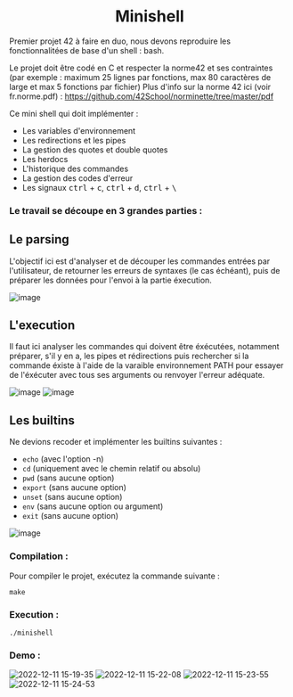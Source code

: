 <h1 align="center">Minishell</h1>

Premier projet 42 à faire en duo, nous devons reproduire les fonctionnalitées de base d'un shell : bash.

Le projet doit être codé en C et respecter la norme42 et ses contraintes (par exemple : maximum 25 lignes par fonctions, max 80 caractères de large et max 5 fonctions par fichier) 
Plus d'info sur la norme 42 ici (voir fr.norme.pdf) : https://github.com/42School/norminette/tree/master/pdf

Ce mini shell qui doit implémenter :

- Les variables d'environnement
- Les redirections et les pipes
- La gestion des quotes et double quotes
- Les herdocs
- L'historique des commandes
- La gestion des codes d'erreur
- Les signaux <kbd>ctrl</kbd> +  <kbd>c</kbd>, <kbd>ctrl</kbd> +  <kbd>d</kbd>, <kbd>ctrl</kbd> + <kbd> \ </kbd>


### Le travail se découpe en 3 grandes parties :

<h2 align="left">Le parsing</h2>

L'objectif ici est d'analyser et de découper les commandes entrées par l'utilisateur, de retourner les erreurs de syntaxes (le cas échéant), puis de préparer les données pour l'envoi à la partie éxecution.

![image](https://user-images.githubusercontent.com/49345674/206907247-f69ff28b-985c-491d-8184-ef4147d0613e.png)

<h2 align="left">L'execution</h2>

Il faut ici analyser les commandes qui doivent être éxécutées, notamment préparer, s'il y en a, les pipes et rédirections puis rechercher si la commande éxiste à l'aide de la varaible environnement PATH pour essayer de l'éxécuter avec tous ses arguments ou renvoyer l'erreur adéquate.

![image](https://user-images.githubusercontent.com/49345674/206907622-7ede78d7-da42-45f6-a979-8b0cc2317abd.png)
![image](https://user-images.githubusercontent.com/49345674/206910263-5ce9b5b8-4d4a-427c-86f9-3452b51d3aa4.png)

<h2 align="left">Les builtins</h2>
Ne devions recoder et implémenter les builtins suivantes :

- `echo` (avec l'option -n)
- `cd` (uniquement avec le chemin relatif ou absolu)
- `pwd` (sans aucune option)
- `export` (sans aucune option)
- `unset` (sans aucune option)
- `env` (sans aucune option ou argument)
- `exit` (sans aucune option)

![image](https://user-images.githubusercontent.com/49345674/206907930-77516d62-a503-4b16-907a-bb24a1795170.png)

### Compilation :

Pour compiler le projet, exécutez la commande suivante :

```
make
```

### Execution :

```
./minishell
```

### Demo :
![2022-12-11 15-19-35](https://user-images.githubusercontent.com/49345674/206909462-cfa7ed08-981c-4f39-a496-68a0df8d9ab6.gif)
![2022-12-11 15-22-08](https://user-images.githubusercontent.com/49345674/206909465-0c02661d-37f7-4fd6-90cc-414989a21884.gif)
![2022-12-11 15-23-55](https://user-images.githubusercontent.com/49345674/206909467-bba10126-ac87-495b-922f-3620ac340088.gif)
![2022-12-11 15-24-53](https://user-images.githubusercontent.com/49345674/206909470-756fba27-5177-4dae-93c2-4eba883c8695.gif)


